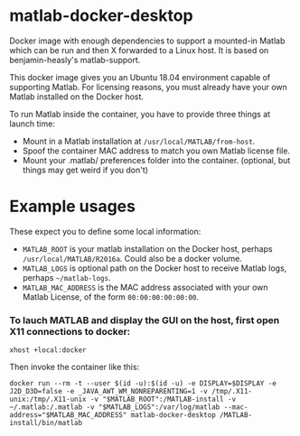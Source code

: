 # matlab-docker-desktop
Docker image with enough dependencies to support a mounted-in Matlab which can be run and then X forwarded to a Linux host. It is based on benjamin-heasly's matlab-support.

This docker image gives you an Ubuntu 18.04 environment capable of supporting Matlab.  For licensing reasons, you must already have your own Matlab installed on the Docker host.

To run Matlab inside the container, you have to provide three things at launch time:
 - Mount in a Matlab installation at `/usr/local/MATLAB/from-host`.
 - Spoof the container MAC address to match you own Matlab license file.
 - Mount your .matlab/ preferences folder into the container. (optional, but things may get weird if you don't)

# Example usages
These expect you to define some local information:
 - `MATLAB_ROOT` is your matlab installation on the Docker host, perhaps `/usr/local/MATLAB/R2016a`. Could also be a docker volume.
 - `MATLAB_LOGS` is optional path on the Docker host to receive Matlab logs, perhaps `~/matlab-logs`.
 - `MATLAB_MAC_ADDRESS` is the MAC address associated with your own Matlab License, of the form `00:00:00:00:00:00`.

### To lauch MATLAB and display the GUI on the host, first open X11 connections to docker:
```
xhost +local:docker
```
Then invoke the container like this:
```
docker run --rm -t --user $(id -u):$(id -u) -e DISPLAY=$DISPLAY -e J2D_D3D=false -e _JAVA_AWT_WM_NONREPARENTING=1 -v /tmp/.X11-unix:/tmp/.X11-unix -v "$MATLAB_ROOT":/MATLAB-install -v ~/.matlab:/.matlab -v "$MATLAB_LOGS":/var/log/matlab --mac-address="$MATLAB_MAC_ADDRESS" matlab-docker-desktop /MATLAB-install/bin/matlab
```

